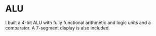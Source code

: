# ALU

I built a 4-bit ALU with fully functional arithmetic and logic units and a comparator. A 7-segment display is also included.
